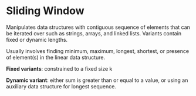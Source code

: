 # Sliding Window

Manipulates data structures with contiguous sequence of elements that can be iterated over such as strings, arrays, and linked lists. Variants contain fixed or dynamic lengths.

Usually involves finding minimum, maximum, longest, shortest, or presence of element(s) in the linear data structure.

**Fixed variants**: constrained to a fixed size k

**Dynamic variant**: either sum is greater than or equal to a value, or using an auxiliary data structure for longest sequence.
